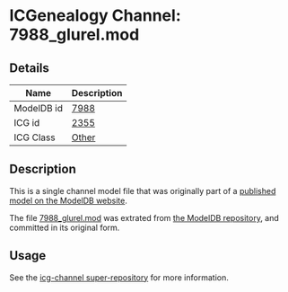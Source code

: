 # ICGenealogy Channel: 7988\_glurel.mod

## Details

Name | Description
---- | -----------
ModelDB id | [7988](http://senselab.med.yale.edu/ModelDB/ShowModel.cshtml?model=7988)
ICG id | [2355](http://icg.neurotheory.ox.ac.uk/channels/other/2355)
ICG Class | [Other](http://icg.neurotheory.ox.ac.uk/channels/other)

## Description

This is a single channel model file that was originally part of a [published model on the ModelDB website](http://senselab.med.yale.edu/mModelDB/ShowModel.cshtml?model=7988).

The file [7988\_glurel.mod](7988_glurel.mod) was extrated from [the ModelDB repository](http://senselab.med.yale.edu/ModelDB/ShowModel.cshtml?model=7988), and committed in its original form.

## Usage

See the [icg-channel super-repository](https://github.com/icgenealogy/icg-channels) for more information.